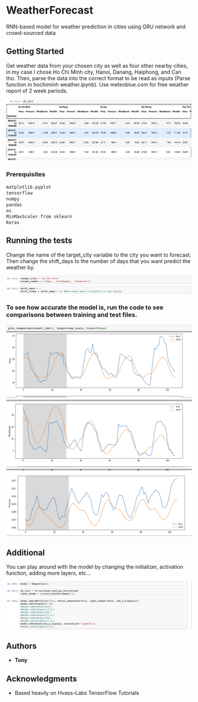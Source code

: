 # WeatherForecast

RNN-based model for weather prediction in cities using GRU network and crowd-sourced data

## Getting Started

Get weather data from your chosen city as well as four other nearby cities, in my case I chose Ho Chi Minh city, Hanoi, Danang, Haiphong, and Can tho. Then, parse the data into the correct format to be read as inputs (Parse function in hochiminh weather.ipynb). Use meteoblue.com for free weather report of 2 week periods.

![Image description](Format.png)

### Prerequisites

```
matplotlib.pyplot
tensorflow
numpy
pandas
os
MinMaxScaler from sklearn
Keras
```

## Running the tests

Change the name of the target_city variable to the city you want to forecast. Then change the shift_days to the number of days that you want predict the weather by.

![Image description](Target.png)

### To see how accurate the model is, run the code to see comparisons between training and test files.

![Image description](graph1.png)
![Image description](graph2.png)
![Image description](graph3.png)

## Additional

You can play around with the model by changing the initializer, activation function, adding more layers, etc...

![Image description](model.png)

## Authors

* **Tony**


## Acknowledgments

* Based heavily on Hvass-Labs TensorFlow Tutorials

